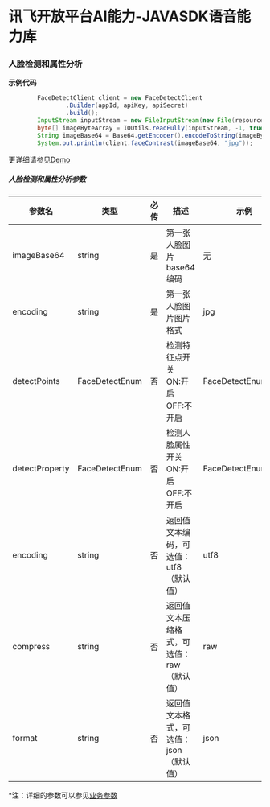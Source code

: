 # 讯飞开放平台AI能力-JAVASDK语音能力库

### 人脸检测和属性分析

**示例代码**
```java
        FaceDetectClient client = new FaceDetectClient
                .Builder(appId, apiKey, apiSecret)
                .build();
        InputStream inputStream = new FileInputStream(new File(resourcePath + filePath));
        byte[] imageByteArray = IOUtils.readFully(inputStream, -1, true);
        String imageBase64 = Base64.getEncoder().encodeToString(imageByteArray);
        System.out.println(client.faceContrast(imageBase64, "jpg"));
```

更详细请参见[Demo](https://github.com/iFLYTEK-OP/websdk-java-demo/blob/main/src/main/java/cn/xfyun/demo/FaceDetectClientApp.java)

##### 人脸检测和属性分析参数
|参数名|类型|必传|描述|示例|
|---|---|---|---|---|
|imageBase64|string|是|第一张人脸图片base64编码|无|
|encoding|string|是|第一张人脸图片图片格式|jpg|
|detectPoints|FaceDetectEnum|否|检测特征点开关 <br>ON:开启 <br>OFF:不开启|FaceDetectEnum.OFF|
|detectProperty|FaceDetectEnum|否|检测人脸属性开关 <br>ON:开启 <br>OFF:不开启|FaceDetectEnum.OFF|
|encoding|string|否|返回值文本编码，可选值：utf8（默认值）|utf8|
|compress|string|否|返回值文本压缩格式，可选值：raw（默认值）|raw|
|format|string|否|返回值文本格式，可选值：json（默认值）|json|

 *注：详细的参数可以参见[业务参数](https://www.xfyun.cn/doc/face/xf-face-detect/API.html)
